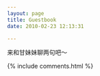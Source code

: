 ```yaml
---
layout: page
title: Guestbook
date: 2010-02-23 12:13:31

---
```


来和甘妹妹聊两句吧～

{% include comments.html %}
